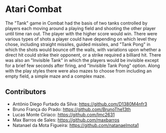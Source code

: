 # Atari Combat  
The "Tank" game in Combat had the basis of two tanks controlled by players each moving around a playing field and shooting the other player until time ran out. The player with the higher score would win. There were various types of shots a player could have depending on which level they chose, including straight missiles, guided missiles, and "Tank Pong" in which the shots would bounce off the walls, with variations upon whether a direct hit could strike their opponent, or a strike required a billiard hit. There was also an "Invisible Tank" in which the players would be invisible except for a brief few seconds after firing, and "Invisible Tank Pong" option. Along with the play styles there were also mazes to choose from including an empty field, a simple maze and a complex maze.

## Contributors

- Antônio Diego Furtado da Silva: https://github.com/D1380M4nfr3
- Bruno França do Prado: https://github.com/BrunoThe13th
- Lucas Monte Ciriaco: https://github.com/lmc2631
- Max Barros de Sales: https://github.com/maxbarros
- Natanael da Mota Figueira: https://github.com/natanaelmota1
